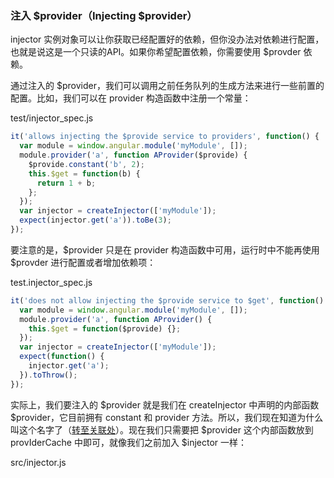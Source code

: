 ### 注入 $provider（Injecting $provider）

injector 实例对象可以让你获取已经配置好的依赖，但你没办法对依赖进行配置，也就是说这是一个只读的API。如果你希望配置依赖，你需要使用 $provder 依赖。

通过注入的 $provider，我们可以调用之前任务队列的生成方法来进行一些前置的配置。比如，我们可以在 provider 构造函数中注册一个常量：

test/injector\_spec.js

```js
it('allows injecting the $provide service to providers', function() {
  var module = window.angular.module('myModule', []);
  module.provider('a', function AProvider($provide) {
    $provide.constant('b', 2);
    this.$get = function(b) {
      return 1 + b;
    };
  });
  var injector = createInjector(['myModule']);
  expect(injector.get('a')).toBe(3);
});
```

要注意的是，$provider 只是在 provider 构造函数中可用，运行时中不能再使用 $provder 进行配置或者增加依赖项：

test.injector\_spec.js

```js
it('does not allow injecting the $provide service to $get', function() {
  var module = window.angular.module('myModule', []);
  module.provider('a', function AProvider() {
    this.$get = function($provide) {};
  });
  var injector = createInjector(['myModule']);
  expect(function() {
    injector.get('a');
  }).toThrow();
});
```

实际上，我们要注入的 $provider 就是我们在 createInjector 中声明的内部函数 $provider，它目前拥有 constant 和 provider 方法。所以，我们现在知道为什么叫这个名字了（[转至关联处](/modules-and-dependency-injection/11-modules-and-the-injector/11-07-registering-a-constant.md)）。现在我们只需要把 $provider 这个内部函数放到 provIderCache 中即可，就像我们之前加入 $injector 一样：

src/injector.js

```js

```



